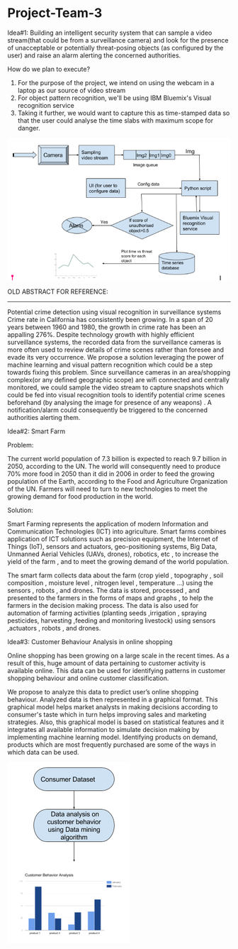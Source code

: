 # Project-Team-3

Idea#1: Building an intelligent security system that can sample a video stream(that could be from a surveillance camera) and look for the presence of unacceptable or potentially threat-posing objects (as configured by the user) and raise an alarm alerting the concerned authorities.

How do we plan to execute?

1. For the purpose of the project, we intend on using the webcam in a laptop as our source of video stream
2. For object pattern recognition, we'll be using IBM Bluemix's Visual recognition service
3. Taking it further, we would want to capture this as time-stamped data so that the user could analyse the time slabs with maximum scope for danger.

![alt tag](https://github.com/SJSU272LabS17/Project-Team-3/blob/master/images/flowdiagram1.png#center)


OLD ABSTRACT FOR REFERENCE:
*************************
Potential crime detection using visual recognition in surveillance systems
Crime rate in California has consistently been growing. In a span of 20 years between 1960 and 1980, the growth in crime rate has been an appalling 276%. Despite technology growth with highly efficient surveillance systems, the recorded data from the surveillance cameras is more often used to review details of crime scenes rather than foresee and evade its very occurrence.
We propose a solution leveraging the power of machine learning and visual pattern recognition which could be a step towards fixing this problem. Since surveillance cameras in an area/shopping complex(or any defined geographic scope) are wifi connected and centrally monitored, we could sample the video stream to capture snapshots which could be fed into visual recognition tools to identify potential crime scenes beforehand (by analysing the image for presence of any weapons) . A notification/alarm could consequently be triggered to the concerned authorities alerting them.


Idea#2: Smart Farm

Problem:

The current world population of 7.3 billion is expected to reach 9.7 billion in 2050, according to the UN. The world will consequently need to produce 70% more food in 2050 than it did in 2006 in order to feed the growing population of the Earth, according to the Food and Agriculture Organization of the UN. Farmers will need to turn to new technologies to meet the growing demand for food production in the world.

Solution:

Smart Farming represents the application of modern Information and Communication Technologies (ICT) into  agriculture. Smart farms combines application of ICT solutions such as precision equipment, the Internet of Things (IoT), sensors and actuators, geo-positioning systems, Big Data, Unmanned Aerial Vehicles (UAVs, drones), robotics, etc , to increase the yield of the farm , and to meet the growing demand of the world population.

The smart farm collects data about the farm (crop yield , topography , soil composition , moisture level , nitrogen level , temperature ...)  using the sensors , robots , and drones. The data is stored, processed , and presented to the farmers in the forms of maps and graphs , to help the farmers in the decision making process. The data is also used for automation of farming activities (planting seeds ,irrigation , spraying pesticides, harvesting ,feeding and monitoring livestock)  using sensors ,actuators , robots , and drones. 

Idea#3: Customer Behaviour Analysis in online shopping

Online shopping has been growing on a large scale in the recent times. As a result of this, huge amount of data pertaining to customer activity is available online. This data can be used for identifying patterns in customer shopping behaviour and online customer classification.

We propose to analyze this data to predict user’s online shopping behaviour. Analyzed data is then represented in a graphical format. This graphical model helps market analysts in making decisions according to consumer's taste which in turn helps improving sales and marketing strategies. Also, this graphical model is based on statistical features and it integrates all available information to simulate decision making by implementing machine learning model. Identifying products on demand, products which are most frequently purchased are some of the ways in which data can be used. 

![alt tag](https://github.com/SJSU272LabS17/Project-Team-3/blob/master/images/flowdiagram.png#center)

